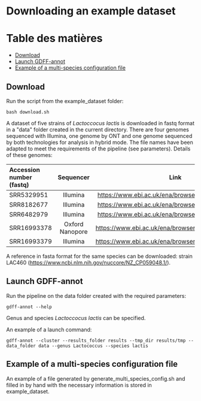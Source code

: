 # Downloading an example dataset

# Table des matières

- [Download](#download)
- [Launch GDFF-annot](#launch)
- [Example of a multi-species configuration file](#config)

## Download<a name="download"></a>

Run the script from the example_dataset folder:

    bash download.sh

A dataset of five strains of <i>Lactoccocus lactis</i> is downloaded in fastq format in a "data" folder created in the current directory. There are four genomes sequenced with Illumina, one genome by ONT and one genome sequenced by both technologies for analysis in hybrid mode.
The file names have been adapted to meet the requirements of the pipeline (see parameters).
Details of these genomes:

| Accession number (fastq) | Sequencer |                                       Link                                       |
|:-----------------------|:----------------:|:--------------------------------------------------------------------------------:|
| SRR5329951               |     Illumina     |          https://www.ebi.ac.uk/ena/browser/view/SRR5329951           |
| SRR8182677          |     Illumina     |          https://www.ebi.ac.uk/ena/browser/view/SRR8182677           |
| SRR6482979               |     Illumina     |          https://www.ebi.ac.uk/ena/browser/view/SRR6482979           |
| SRR16993378    | Oxford Nanopore  |          https://www.ebi.ac.uk/ena/browser/view/SRR16993378           |
| SRR16993379    |     Illumina     |          https://www.ebi.ac.uk/ena/browser/view/SRR16993379           |


A reference in fasta format for the same species can be downloaded: strain LAC460 (https://www.ncbi.nlm.nih.gov/nuccore/NZ_CP059048.1/).

## Launch GDFF-annot<a name="launch"></a>

Run the pipeline on the data folder created with the required parameters:

    gdff-annot --help

Genus and species <i>Lactoccocus lactis</i> can be specified.

An example of a launch command:

    gdff-annot --cluster --results_folder results --tmp_dir results/tmp --data_folder data --genus Lactococcus --species lactis

## Example of a multi-species configuration file<a name="config"></a>

An example of a file generated by generate_multi_species_config.sh and filled in by hand with the necessary information is stored in example_dataset.
